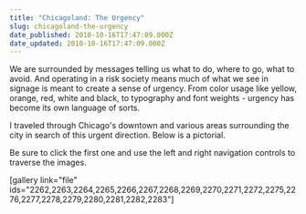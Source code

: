 ```yaml
---
title: "Chicagoland: The Urgency"
slug: chicagoland-the-urgency
date_published: 2010-10-16T17:47:09.000Z
date_updated: 2010-10-16T17:47:09.000Z
---
```


We are surrounded by messages telling us what to do, where to go, what to avoid. And operating in a risk society means much of what we see in signage is meant to create a sense of urgency. From color usage like yellow, orange, red, white and black, to typography and font weights - urgency has become its own language of sorts.

I traveled through Chicago's downtown and various areas surrounding the city in search of this urgent direction. Below is a pictorial.

Be sure to click the first one and use the left and right navigation controls to traverse the images.

[gallery link="file" ids="2262,2263,2264,2265,2266,2267,2268,2269,2270,2271,2272,2275,2276,2277,2278,2279,2280,2281,2282,2283"]
